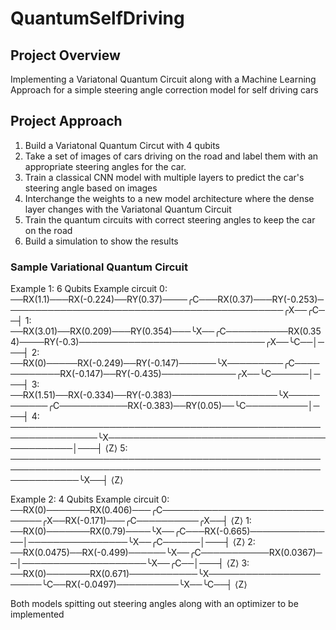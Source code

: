 # QuantumSelfDriving

## Project Overview
Implementing a Variatonal Quantum Circuit along with a Machine Learning Approach for a simple steering angle correction model for self driving cars

## Project Approach
1. Build a Variatonal Quantum Circut with 4 qubits
2. Take a set of images of cars driving on the road and label them with an appropriate steering angles for the car.
3. Train a classical CNN model with multiple layers to predict the car's steering angle based on images
4. Interchange the weights to a new model architecture where the dense layer changes with the Variatonal Quantum Circuit
5. Train the quantum circuits with correct steering angles to keep the car on the road
6. Build a simulation to show the results


### Sample Variational Quantum Circuit

Example 1: 6 Qubits Example circuit
0: ──RX(1.1)───RX(-0.224)──RY(0.37)────╭C───RX(0.37)───RY(-0.253)─────────────────────────────────────────────╭X──╭C──┤
1: ──RX(3.01)──RX(0.209)───RY(0.354)───╰X──╭C──────────RX(0.354)────RY(-0.3)──────────────────────────────╭X──╰C──│───┤
2: ──RX(0)─────RX(-0.249)──RY(-0.147)──────╰X─────────╭C────────────RX(-0.147)──RY(-0.435)────────────╭X──╰C──────│───┤
3: ──RX(1.51)──RX(-0.334)──RY(-0.383)─────────────────╰X───────────╭C───────────RX(-0.383)──RY(0.05)──╰C──────────│───┤
4: ────────────────────────────────────────────────────────────────╰X─────────────────────────────────────────────│───┤ ⟨Z⟩
5: ───────────────────────────────────────────────────────────────────────────────────────────────────────────────╰X──┤ ⟨Z⟩


Example 2: 4 Qubits Example circuit
0: ──RX(0)───────RX(0.406)───╭C───────────────────────────────╭X──RX(-0.171)───╭C──────────╭X──┤ ⟨Z⟩
1: ──RX(0)───────RX(0.79)────╰X──╭C───RX(-0.665)──────────────│────────────────╰X──╭C──────│───┤ ⟨Z⟩
2: ──RX(0.0475)──RX(-0.499)──────╰X──╭C───────────RX(0.0367)──│────────────────────╰X──╭C──│───┤ ⟨Z⟩
3: ──RX(0)───────RX(0.671)───────────╰X───────────────────────╰C──RX(-0.0497)──────────╰X──╰C──┤ ⟨Z⟩
                

Both models spitting out steering angles along with an optimizer to be implemented
